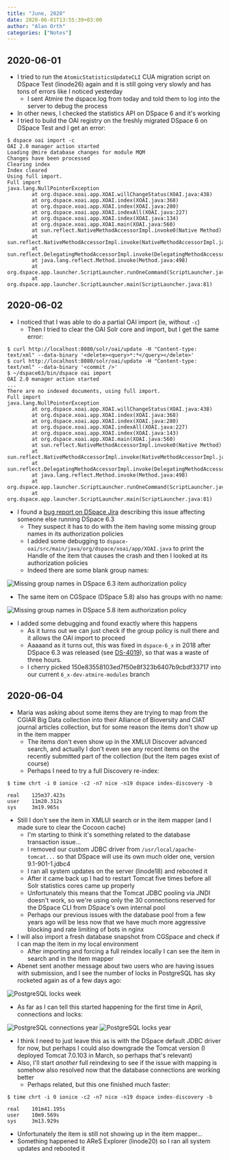 ```yaml
---
title: "June, 2020"
date: 2020-06-01T13:55:39+03:00
author: "Alan Orth"
categories: ["Notes"]
---
```


## 2020-06-01

- I tried to run the `AtomicStatisticsUpdateCLI` CUA migration script on DSpace Test (linode26) again and it is still going very slowly and has tons of errors like I noticed yesterday
  - I sent Atmire the dspace.log from today and told them to log into the server to debug the process
- In other news, I checked the statistics API on DSpace 6 and it's working
- I tried to build the OAI registry on the freshly migrated DSpace 6 on DSpace Test and I get an error:

<!--more-->

```
$ dspace oai import -c
OAI 2.0 manager action started
Loading @mire database changes for module MQM
Changes have been processed
Clearing index
Index cleared
Using full import.
Full import
java.lang.NullPointerException
        at org.dspace.xoai.app.XOAI.willChangeStatus(XOAI.java:438)
        at org.dspace.xoai.app.XOAI.index(XOAI.java:368)
        at org.dspace.xoai.app.XOAI.index(XOAI.java:280)
        at org.dspace.xoai.app.XOAI.indexAll(XOAI.java:227)
        at org.dspace.xoai.app.XOAI.index(XOAI.java:134)
        at org.dspace.xoai.app.XOAI.main(XOAI.java:560)
        at sun.reflect.NativeMethodAccessorImpl.invoke0(Native Method)
        at sun.reflect.NativeMethodAccessorImpl.invoke(NativeMethodAccessorImpl.java:62)
        at sun.reflect.DelegatingMethodAccessorImpl.invoke(DelegatingMethodAccessorImpl.java:43)
        at java.lang.reflect.Method.invoke(Method.java:498)
        at org.dspace.app.launcher.ScriptLauncher.runOneCommand(ScriptLauncher.java:229)
        at org.dspace.app.launcher.ScriptLauncher.main(ScriptLauncher.java:81)
```

## 2020-06-02

- I noticed that I was able to do a partial OAI import (ie, without `-c`)
  - Then I tried to clear the OAI Solr core and import, but I get the same error:

```
$ curl http://localhost:8080/solr/oai/update -H "Content-type: text/xml" --data-binary '<delete><query>*:*</query></delete>'
$ curl http://localhost:8080/solr/oai/update -H "Content-type: text/xml" --data-binary '<commit />'
$ ~/dspace63/bin/dspace oai import
OAI 2.0 manager action started
...
There are no indexed documents, using full import.
Full import
java.lang.NullPointerException
        at org.dspace.xoai.app.XOAI.willChangeStatus(XOAI.java:438)
        at org.dspace.xoai.app.XOAI.index(XOAI.java:368)
        at org.dspace.xoai.app.XOAI.index(XOAI.java:280)
        at org.dspace.xoai.app.XOAI.indexAll(XOAI.java:227)
        at org.dspace.xoai.app.XOAI.index(XOAI.java:143)
        at org.dspace.xoai.app.XOAI.main(XOAI.java:560)
        at sun.reflect.NativeMethodAccessorImpl.invoke0(Native Method)
        at sun.reflect.NativeMethodAccessorImpl.invoke(NativeMethodAccessorImpl.java:62)
        at sun.reflect.DelegatingMethodAccessorImpl.invoke(DelegatingMethodAccessorImpl.java:43)
        at java.lang.reflect.Method.invoke(Method.java:498)
        at org.dspace.app.launcher.ScriptLauncher.runOneCommand(ScriptLauncher.java:229)
        at org.dspace.app.launcher.ScriptLauncher.main(ScriptLauncher.java:81)
```

- I found a [bug report on DSpace Jira](https://jira.lyrasis.org/browse/DS-4363) describing this issue affecting someone else running DSpace 6.3
  - They suspect it has to do with the item having some missing group names in its authorization policies
  - I added some debugging to `dspace-oai/src/main/java/org/dspace/xoai/app/XOAI.java` to print the Handle of the item that causes the crash and then I looked at its authorization policies
  - Indeed there are some blank group names:

![Missing group names in DSpace 6.3 item authorization policy](/cgspace-notes/2020/06/item-authorizations-dspace63.png)

- The same item on CGSpace (DSpace 5.8) also has groups with no name:

![Missing group names in DSpace 5.8 item authorization policy](/cgspace-notes/2020/06/item-authorizations-dspace58.png)

- I added some debugging and found exactly where this happens
  - As it turns out we can just check if the group policy is null there and it allows the OAI import to proceed
  - Aaaaand as it turns out, this was fixed in `dspace-6_x` in 2018 after DSpace 6.3 was released (see [DS-4019](https://jira.lyrasis.org/browse/DS-4019)), so that was a waste of three hours.
  - I cherry picked 150e83558103ed7f50e8f323b6407b9cbdf33717 into our current `6_x-dev-atmire-modules` branch

## 2020-06-04

- Maria was asking about some items they are trying to map from the CGIAR Big Data collection into their Alliance of Bioversity and CIAT journal articles collection, but for some reason the items don't show up in the item mapper
  - The items don't even show up in the XMLUI Discover advanced search, and actually I don't even see any recent items on the recently submitted part of the collection (but the item pages exist of course)
  - Perhaps I need to try a full Discovery re-index:

```
$ time chrt -i 0 ionice -c2 -n7 nice -n19 dspace index-discovery -b

real    125m37.423s
user    11m20.312s
sys     3m19.965s
```

- Still I don't see the item in XMLUI search or in the item mapper (and I made sure to clear the Cocoon cache)
  - I'm starting to think it's something related to the database transaction issue...
  - I removed our custom JDBC driver from `/usr/local/apache-tomcat...` so that DSpace will use its own much older one, version 9.1-901-1.jdbc4
  - I ran all system updates on the server (linode18) and rebooted it
  - After it came back up I had to restart Tomcat five times before all Solr statistics cores came up properly
  - Unfortunately this means that the Tomcat JDBC pooling via JNDI doesn't work, so we're using only the 30 connections reserved for the DSpace CLI from DSpace's own internal pool
  - Perhaps our previous issues with the database pool from a few years ago will be less now that we have much more aggressive blocking and rate limiting of bots in nginx
- I will also import a fresh database snapshot from CGSpace and check if I can map the item in my local environment 
  - After importing and forcing a full reindex locally I can see the item in search and in the item mapper
- Abenet sent another message about two users who are having issues with submission, and I see the number of locks in PostgreSQL has sky rocketed again as of a few days ago:

![PostgreSQL locks week](/cgspace-notes/2020/06/postgres_locks_ALL-week.png)

- As far as I can tell this started happening for the first time in April, connections and locks:

![PostgreSQL connections year](/cgspace-notes/2020/06/postgres_connections_ALL-year.png)
![PostgreSQL locks year](/cgspace-notes/2020/06/postgres_locks_ALL-year.png)

- I think I need to just leave this as is with the DSpace default JDBC driver for now, but perhaps I could also downgrade the Tomcat version (I deployed Tomcat 7.0.103 in March, so perhaps that's relevant)
- Also, I'll start *another* full reindexing to see if the issue with mapping is somehow also resolved now that the database connections are working better
  - Perhaps related, but this one finished much faster:

```
$ time chrt -i 0 ionice -c2 -n7 nice -n19 dspace index-discovery -b

real    101m41.195s
user    10m9.569s
sys     3m13.929s
```

- Unfortunately the item is still not showing up in the item mapper...
- Something happened to AReS Explorer (linode20) so I ran all system updates and rebooted it

<!-- vim: set sw=2 ts=2: -->
